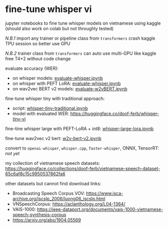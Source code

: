 # fine-tune whisper vi

jupyter notebooks to fine tune whisper models on vietnamese using kaggle (should also work on colab but not throughly tested)

*N.B.1* import any trainer or pipeline class from `transformers` crash kaggle TPU session so better use GPU

*N.B.2* trainer class from `transformers` can auto use multi-GPU like kaggle free T4×2 without code change

evaluate accuracy (WER):
- on whisper models: [evaluate-whisper.ipynb](evaluate-whisper.ipynb)
- on whisper with PEFT LoRA: [evaluate-whisper.ipynb](evaluate-whisper-lora.ipynb)
- on wav2vec BERT v2 models: [evaluate-w2vBERT.ipynb](evaluate-w2vBERT.ipynb)

fine-tune whisper tiny with traditional approach:
- script: [whisper-tiny-traditional.ipynb](whisper-tiny-traditional.ipynb)
- model with evaluated WER: https://huggingface.co/doof-ferb/whisper-tiny-vi

fine-tine whisper large with PEFT-LoRA + int8: [whisper-large-lora.ipynb](whisper-large-lora.ipynb)

fine-tune wav2vec v2 bert: [w2v-bert-v2.ipynb](w2v-bert-v2.ipynb)

convert to `openai-whisper`, `whisper.cpp`, `faster-whisper`, ONNX, TensorRT: *not yet*

my collection of vietnamese speech datasets: https://huggingface.co/collections/doof-ferb/vietnamese-speech-dataset-65c6af8c15c9950537862fa6

other datasets but cannot find download links:
- Broadcasting Speech Corpus VOV: https://www.isca-archive.org/iscslp_2006/luong06_iscslp.html
- VNSpeechCorpus: https://aclanthology.org/L04-1364/
- VAIS-1000: https://ieee-dataport.org/documents/vais-1000-vietnamese-speech-synthesis-corpus
- https://arxiv.org/abs/1904.05569
